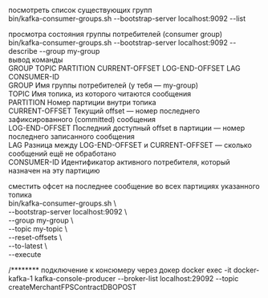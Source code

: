 посмотреть список существующих групп  
bin/kafka-consumer-groups.sh --bootstrap-server localhost:9092 --list  
  
просмотра состояния группы потребителей (consumer group)  
bin/kafka-consumer-groups.sh --bootstrap-server localhost:9092 --describe --group my-group  
вывод команды  
GROUP TOPIC PARTITION CURRENT-OFFSET LOG-END-OFFSET LAG CONSUMER-ID  
GROUP Имя группы потребителей (у тебя — my-group)  
TOPIC Имя топика, из которого читаются сообщения  
PARTITION Номер партиции внутри топика  
CURRENT-OFFSET Текущий offset — номер последнего зафиксированного (committed) сообщения  
LOG-END-OFFSET Последний доступный offset в партиции — номер последнего записанного сообщения  
LAG Разница между LOG-END-OFFSET и CURRENT-OFFSET — сколько сообщений ещё не обработано  
CONSUMER-ID Идентификатор активного потребителя, который назначен на эту партицию  
  
  
сместить офсет на последнее сообщение во всех партициях указанного топика  
bin/kafka-consumer-groups.sh \  
--bootstrap-server localhost:9092 \  
--group my-group \  
--topic my-topic \  
--reset-offsets \  
--to-latest \  
--execute

/******** подключение к консюмеру 
через докер 
docker exec -it docker-kafka-1 kafka-console-producer  --broker-list localhost:29092   --topic createMerchantFPSContractDBOPOST 

